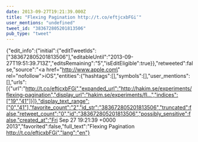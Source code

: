 ```yaml
---
date: 2013-09-27T19:21:39.000Z
title: "Flexing Pagination http://t.co/eftjcxbFGi″"
user_mentions: "undefined"
tweet_id: "383672805201813506"
pub_type: "tweet"
---
```

{"edit_info":{"initial":{"editTweetIds":["383672805201813506"],"editableUntil":"2013-09-27T19:51:39.713Z","editsRemaining":"5","isEditEligible":true}},"retweeted":false,"source":"<a href=\"http://www.apple.com\" rel=\"nofollow\">iOS</a>","entities":{"hashtags":[],"symbols":[],"user_mentions":[],"urls":[{"url":"http://t.co/eftjcxbFGi","expanded_url":"http://hakim.se/experiments/flexing-pagination","display_url":"hakim.se/experiments/fl…","indices":["19","41"]}]},"display_text_range":["0","41"],"favorite_count":"2","id_str":"383672805201813506","truncated":false,"retweet_count":"0","id":"383672805201813506","possibly_sensitive":false,"created_at":"Fri Sep 27 19:21:39 +0000 2013","favorited":false,"full_text":"Flexing Pagination http://t.co/eftjcxbFGi","lang":"en"}
